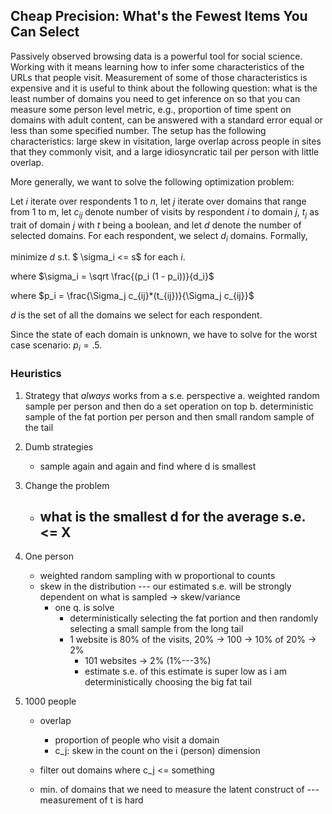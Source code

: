 ## Cheap Precision: What's the Fewest Items You Can Select

Passively observed browsing data is a powerful tool for social science. Working with it means learning how to infer some characteristics of the URLs that people visit. Measurement of some of those characteristics is expensive and it is useful to think about the following question: what is the least number of domains you need to get inference on so that you can measure some person level metric, e.g., proportion of time spent on domains with adult content, can be answered with a standard error equal or less than some specified number. The setup has the following characteristics: large skew in visitation, large overlap across people in sites that they commonly visit, and a large idiosyncratic tail per person with little overlap. 

More generally, we want to solve the following optimization problem:

Let $i$ iterate over respondents 1 to $n$, let $j$ iterate over domains that range from 1 to m, let $c_{ij}$ denote number of visits by respondent $i$ to domain $j$, $t_j$ as trait of domain $j$ with $t$ being a boolean, and let $d$ denote the number of selected domains. For each respondent, we select $d_i$ domains. Formally,

minimize $d$ s.t. $ \sigma_i <= s$ for each $i$.

where $\sigma_i = \sqrt \frac{(p_i (1 - p_i))}{d_i}$

where $p_i = \frac{\Sigma_j c_{ij}*(t_{ij})}{\Sigma_j c_{ij}}$

$d$ is the set of all the domains we select for each respondent.

Since the state of each domain is unknown, we have to solve for the worst case scenario: $p_i = .5$. 

### Heuristics

1. Strategy that *always* works from a s.e. perspective
	a. weighted random sample per person and then do a set operation on top
	b. deterministic sample of the fat portion per person and then small random sample of the tail

2. Dumb strategies
	* sample again and again and find where d is smallest

3. Change the problem
	* what is the smallest d for the average s.e. <= X
		- 

1. One person
	- weighted random sampling with w proportional to counts
	- skew in the distribution --- our estimated s.e. will be strongly dependent on what is sampled -> skew/variance
		+ one q. is solve
			* deterministically selecting the fat portion and then randomly selecting a small sample from the long tail
			* 1 website is 80% of the visits, 20% -> 100 -> 10% of 20% -> 2%
				- 101 websites -> 2% (1%---3%)
				- estimate s.e. of this estimate is super low as i am deterministically choosing the big fat tail

3. 1000 people
	- overlap
		+ proportion of people who visit a domain
		+ c_j: skew in the count on the i (person) dimension
	
	- filter out domains where c_j <= something

	- min. of domains that we need to measure the latent construct of --- measurement of t is hard
